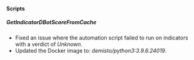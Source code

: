 #### Scripts
##### GetIndicatorDBotScoreFromCache
- Fixed an issue where the automation script failed to run on indicators with a verdict of *Unknown*.
- Updated the Docker image to: *demisto/python3:3.9.6.24019*.